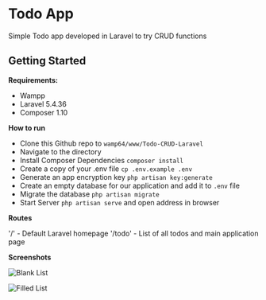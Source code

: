 # Todo App
Simple Todo app developed in Laravel to try CRUD functions

## Getting Started

**Requirements:**

 - Wampp
 - Laravel 5.4.36
 - Composer 1.10
 
 **How to run**
 
- Clone this Github repo to `wamp64/www/Todo-CRUD-Laravel`  
- Navigate to the directory
- Install Composer Dependencies `composer install`
- Create a copy of your .env file `cp .env.example .env` 
- Generate an app encryption key `php artisan key:generate`
- Create an empty database for our application and add it to `.env` file
- Migrate the database `php artisan migrate`
- Start Server `php artisan serve` and open address in browser

**Routes**

'/' - Default Laravel homepage
'/todo' - List of all todos and main application page

**Screenshots**

![Blank List](https://imgur.com/QTespzk)


![Filled List](https://imgur.com/2ifXGzi)
